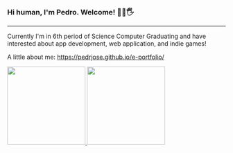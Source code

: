 ### Hi human, I'm Pedro. Welcome! 🧛‍♂️🖐️
---
Currently I'm in 6th period of Science Computer Graduating and have interested about app development, web application, and indie games! 

A little about me: https://pedrjose.github.io/e-portfolio/

<div>
  <a href="https://github.com/pedrjose">
  <img height="180em" src="https://github-readme-stats.vercel.app/api?username=pedrjose&show_icons=true&theme=synthwave&include_all_commits=true&count_private=true"/>
  <img height="180em" src="https://github-readme-stats.vercel.app/api/top-langs/?username=pedrjose&layout=compact&langs_count=7&theme=synthwave"/>
</div>
